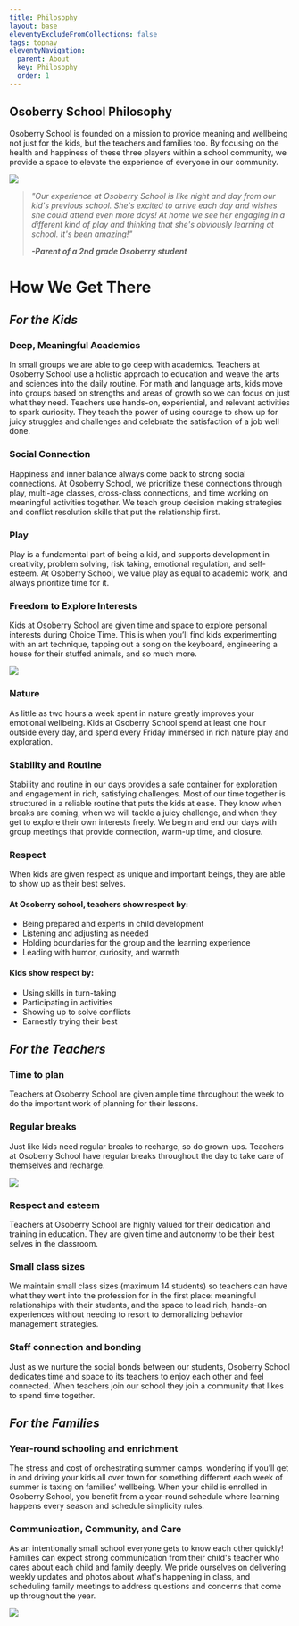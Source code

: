```yaml
---
title: Philosophy
layout: base
eleventyExcludeFromCollections: false
tags: topnav
eleventyNavigation:
  parent: About
  key: Philosophy
  order: 1
---
```

## Osoberry School Philosophy

Osoberry School is founded on a mission to provide meaning and wellbeing not just for the kids, but the teachers and families too. By focusing on the health and happiness of these three players within a school community, we provide a space to elevate the experience of everyone in our community.

![](/assets/uploads/copy-of-untitled-design.png)

> *"Our experience at Osoberry School is like night and day from our kid's previous school. She's excited to arrive each day and wishes she could attend even more days! At home we see her engaging in a different kind of play and thinking that she's obviously learning at school. It's been amazing!"*
>
> ***\-Parent of a 2nd grade Osoberry student***

# How We Get There

## *For the Kids*

### Deep, Meaningful Academics

In small groups we are able to go deep with academics. Teachers at Osoberry School use a holistic approach to education and weave the arts and sciences into the daily routine. For math and language arts, kids move into groups based on strengths and areas of growth so we can focus on just what they need. Teachers use hands-on, experiential, and relevant activities to spark curiosity. They teach the power of using courage to show up for juicy struggles and challenges and celebrate the satisfaction of a job well done.

### Social Connection

Happiness and inner balance always come back to strong social connections. At Osoberry School, we prioritize these connections through play, multi-age classes, cross-class connections, and time working on meaningful activities together. We teach group decision making strategies and conflict resolution skills that put the relationship first.

### Play

Play is a fundamental part of being a kid, and supports development in creativity, problem solving, risk taking, emotional regulation, and self-esteem. At Osoberry School, we value play as equal to academic work, and always prioritize time for it.

### Freedom to Explore Interests

Kids at Osoberry School are given time and space to explore personal interests during Choice Time. This is when you’ll find kids experimenting with an art technique, tapping out a song on the keyboard, engineering a house for their stuffed animals, and so much more.

![](/assets/uploads/untitled-design-21-.png)

### Nature

As little as two hours a week spent in nature greatly improves your emotional wellbeing. Kids at Osoberry School spend at least one hour outside every day, and spend every Friday immersed in rich nature play and exploration.

### Stability and Routine

Stability and routine in our days provides a safe container for exploration and engagement in rich, satisfying challenges. Most of our time together is structured in a reliable routine that puts the kids at ease. They know when breaks are coming, when we will tackle a juicy challenge, and when they get to explore their own interests freely. We begin and end our days with group meetings that provide connection, warm-up time, and closure.

### Respect

When kids are given respect as unique and important beings, they are able to show up as their best selves.

#### At Osoberry school, teachers show respect by:

* Being prepared and experts in child development
* Listening and adjusting as needed
* Holding boundaries for the group and the learning experience
* Leading with humor, curiosity, and warmth

#### Kids show respect by:

* Using skills in turn-taking
* Participating in activities
* Showing up to solve conflicts
* Earnestly trying their best

## *For the Teachers*

### Time to plan

Teachers at Osoberry School are given ample time throughout the week to do the important work of planning for their lessons. 

### Regular breaks

Just like kids need regular breaks to recharge, so do grown-ups. Teachers at Osoberry School have regular breaks throughout the day to take care of themselves and recharge.

![](/assets/uploads/untitled-design-23-.png)

### Respect and esteem

Teachers at Osoberry School are highly valued for their dedication and training in education. They are given time and autonomy to be their best selves in the classroom.

### Small class sizes

We maintain small class sizes (maximum 14 students) so teachers can have what they went into the profession for in the first place: meaningful relationships with their students, and the space to lead rich, hands-on experiences without needing to resort to demoralizing behavior management strategies.

### Staff connection and bonding

Just as we nurture the social bonds between our students, Osoberry School dedicates time and space to its teachers to enjoy each other and feel connected. When teachers join our school they join a community that likes to spend time together.

## *For the Families*

### Year-round schooling and enrichment

The stress and cost of orchestrating summer camps, wondering if you’ll get in and driving your kids all over town for something different each week of summer is taxing on families’ wellbeing. When your child is enrolled in Osoberry School, you benefit from a year-round schedule where learning happens every season and schedule simplicity rules.

### Communication, Community, and Care

As an intentionally small school everyone gets to know each other quickly! Families can expect strong communication from their child's teacher who cares about each child and family deeply. We pride ourselves on delivering weekly updates and photos about what's happening in class, and scheduling family meetings to address questions and concerns that come up throughout the year.

![](/assets/uploads/balancingact.jpeg)
